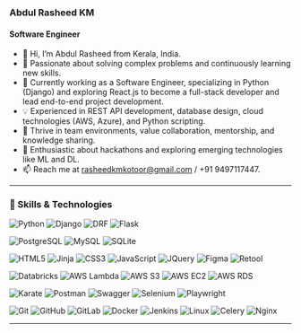 ### Abdul Rasheed KM
#### Software Engineer

- 👋 Hi, I’m Abdul Rasheed from Kerala, India.
- 👀 Passionate about solving complex problems and continuously learning new skills.
- 🌱 Currently working as a Software Engineer, specializing in Python (Django) and exploring React.js to become a full-stack developer and lead end-to-end project development.
- 💡 Experienced in REST API development, database design, cloud technologies (AWS, Azure), and Python scripting.
- 💞️ Thrive in team environments, value collaboration, mentorship, and knowledge sharing.
- 🚀 Enthusiastic about hackathons and exploring emerging technologies like ML and DL.
- 📫 Reach me at rasheedkmkotoor@gmail.com / +91 9497117447.

___
### 🔧 Skills & Technologies


<!-- Backend Technologies -->
![Python](https://img.shields.io/badge/-Python-003B57?style=flat&logo=Python&logoColor=white)
![Django](https://img.shields.io/badge/-Django-092e20?style=flat&logo=Django&logoColor=white)
![DRF](https://img.shields.io/badge/-DRF-009688?style=flat&logo=drf&logoColor=white)
![Flask](https://img.shields.io/badge/-Flask-181717?style=flat&logo=Flask&logoColor=white)

<!-- Database Technologies -->
![PostgreSQL](https://img.shields.io/badge/-PostgreSQL-336791?style=flat&logo=PostgreSQL&logoColor=white)
![MySQL](https://img.shields.io/badge/-MySQL-0769AD?style=flat&logo=MySQL&logoColor=white)
![SQLite](https://img.shields.io/badge/-SQLite-003B57?style=flat&logo=SQLite&logoColor=white)

<!-- Frontend Technologies -->
![HTML5](https://img.shields.io/badge/-HTML5-E34F26?style=flat&logo=html5&logoColor=white)
![Jinja](https://img.shields.io/badge/-Jinja-0052CC?style=flat&logo=jinja&logoColor=white)
![CSS3](https://img.shields.io/badge/-CSS3-1572B6?style=flat&logo=css3&logoColor=white)
![JavaScript](https://img.shields.io/badge/-JavaScript-D1B000?style=flat&logo=JavaScript&logoColor=white) 
![JQuery](https://img.shields.io/badge/-JQuery-0769AD?style=flat&logo=JQuery&logoColor=white)
![Figma](https://img.shields.io/badge/-Figma-F24E1E?style=flat&logo=Figma&logoColor=white)
![Retool](https://img.shields.io/badge/-Retool-0066CC?style=flat&logo=Retool&logoColor=white)

<!-- Cloud Technologies -->
![Databricks](https://img.shields.io/badge/-Databricks-FF6A00?style=flat&logo=Databricks&logoColor=white)
![AWS Lambda](https://img.shields.io/badge/-AWS%20Lambda-FF6C00?style=flat&logo=awslambda&logoColor=white) 
![AWS S3](https://img.shields.io/badge/-AWS%20S3-569A31?style=flat&logo=amazons3&logoColor=white)
![AWS EC2](https://img.shields.io/badge/-AWS%20EC2-FF6C00?style=flat&logo=amazonec2&logoColor=white)
![AWS RDS](https://img.shields.io/badge/-AWS%20RDS-FF6C00?style=flat&logo=amazonrds&logoColor=white)

<!-- Testing, Automation, and Documentation -->
![Karate](https://img.shields.io/badge/-Karate-F05032?style=flat&logo=Karate&logoColor=white)
![Postman](https://img.shields.io/badge/-Postman-FF6C37?style=flat&logo=Postman&logoColor=white)
![Swagger](https://img.shields.io/badge/-Swagger-1F6F3A?style=flat&logo=Swagger&logoColor=white)
![Selenium](https://img.shields.io/badge/-Selenium-43B02A?style=flat&logo=Selenium&logoColor=white)
![Playwright](https://img.shields.io/badge/-Playwright-2B2B2B?style=flat&logo=Playwright&logoColor=black)

<!-- Tools and Platforms -->
![Git](https://img.shields.io/badge/-Git-F05032?style=flat&logo=Git&logoColor=white)
![GitHub](https://img.shields.io/badge/-GitHub-181717?style=flat&logo=GitHub)
![GitLab](https://img.shields.io/badge/-GitLab-FCA121?style=flat&logo=GitLab&logoColor=white)
![Docker](https://img.shields.io/badge/-Docker-2496ED?style=flat&logo=Docker&logoColor=white)
![Jenkins](https://img.shields.io/badge/-Jenkins-D24939?style=flat&logo=Jenkins&logoColor=white)
![Linux](https://img.shields.io/badge/-Linux-D1B000?style=flat&logo=Linux&logoColor=white)
![Celery](https://img.shields.io/badge/-Celery-1A4A2C?style=flat&logo=Celery&logoColor=white) 
![Nginx](https://img.shields.io/badge/-Nginx-009639?style=flat&logo=Nginx&logoColor=white)

---
